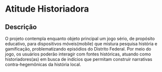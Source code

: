 # Atitude Historiadora

## Descrição

O projeto contempla enquanto objeto principal um jogo sério, de propósito educativo, para dispositivos móveis(mobile) que mistura pesquisa história e gamificação, problematizando episódios do Distrito Federal. Por meio do jogo, os usuários poderão interagir com fontes históricas, atuando como historiadores(as) em busca de indícios que permitam construir narrativas contra-hegemônicas da história local.